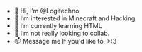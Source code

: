 - 👋 Hi, I’m @Logitechno
- 👀 I’m interested in Minecraft and Hacking
- 🌱 I’m currently learning HTML
- 💞️ I’m not really looking to collab.
- 📫 Message me If you'd like to, >:3
